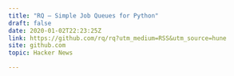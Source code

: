 ```yaml
---
title: "RQ – Simple Job Queues for Python"
draft: false
date: 2020-01-02T22:23:25Z
link: https://github.com/rq/rq?utm_medium=RSS&utm_source=hune
site: github.com
topic: Hacker News  

---
```

